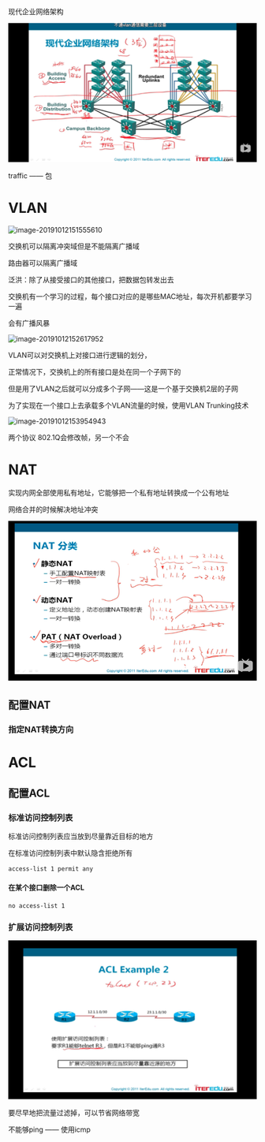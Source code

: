 现代企业网络架构

![image-20191012153040809](../img/image-20191012153040809.png)

traffic —— 包

# VLAN

![image-20191012151555610](.../img/image-20191012151555610.png)

交换机可以隔离冲突域但是不能隔离广播域

路由器可以隔离广播域

泛洪：除了从接受接口的其他接口，把数据包转发出去

交换机有一个学习的过程，每个接口对应的是哪些MAC地址，每次开机都要学习一遍

会有广播风暴

![image-20191012152617952](.../img/image-20191012152617952.png)

VLAN可以对交换机上对接口进行逻辑的划分，

正常情况下，交换机上的所有接口是处在同一个子网下的

但是用了VLAN之后就可以分成多个子网——这是一个基于交换机2层的子网

为了实现在一个接口上去承载多个VLAN流量的时候，使用VLAN Trunking技术

![image-20191012153954943](.../img/image-20191012153954943.png)

两个协议 802.1Q会修改帧，另一个不会

# NAT

实现内网全部使用私有地址，它能够把一个私有地址转换成一个公有地址

网络合并的时候解决地址冲突

![image-20191012155905368](../img/image-20191012155905368.png)

## 配置NAT

### 指定NAT转换方向



# ACL

## 配置ACL

### 标准访问控制列表

标准访问控制列表应当放到尽量靠近目标的地方

在标准访问控制列表中默认隐含拒绝所有

```shell
access-list 1 permit any
```

#### 在某个接口删除一个ACL

```shell
no access-list 1
```





### 扩展访问控制列表

![image-20191012161854763](../img/image-20191012161854763.png)

要尽早地把流量过滤掉，可以节省网络带宽

不能够ping —— 使用icmp 